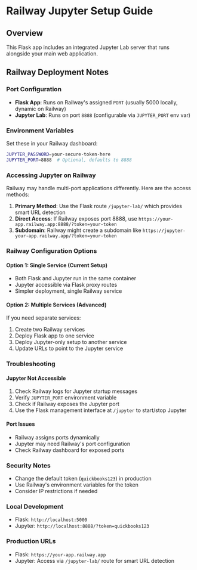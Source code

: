 # Railway Jupyter Setup Guide

## Overview
This Flask app includes an integrated Jupyter Lab server that runs alongside your main web application.

## Railway Deployment Notes

### Port Configuration
- **Flask App**: Runs on Railway's assigned `PORT` (usually 5000 locally, dynamic on Railway)
- **Jupyter Lab**: Runs on port `8888` (configurable via `JUPYTER_PORT` env var)

### Environment Variables
Set these in your Railway dashboard:

```bash
JUPYTER_PASSWORD=your-secure-token-here
JUPYTER_PORT=8888  # Optional, defaults to 8888
```

### Accessing Jupyter on Railway

Railway may handle multi-port applications differently. Here are the access methods:

1. **Primary Method**: Use the Flask route `/jupyter-lab/` which provides smart URL detection
2. **Direct Access**: If Railway exposes port 8888, use `https://your-app.railway.app:8888/?token=your-token`
3. **Subdomain**: Railway might create a subdomain like `https://jupyter-your-app.railway.app/?token=your-token`

### Railway Configuration Options

#### Option 1: Single Service (Current Setup)
- Both Flask and Jupyter run in the same container
- Jupyter accessible via Flask proxy routes
- Simpler deployment, single Railway service

#### Option 2: Multiple Services (Advanced)
If you need separate services:
1. Create two Railway services
2. Deploy Flask app to one service
3. Deploy Jupyter-only setup to another service
4. Update URLs to point to the Jupyter service

### Troubleshooting

#### Jupyter Not Accessible
1. Check Railway logs for Jupyter startup messages
2. Verify `JUPYTER_PORT` environment variable
3. Check if Railway exposes the Jupyter port
4. Use the Flask management interface at `/jupyter` to start/stop Jupyter

#### Port Issues
- Railway assigns ports dynamically
- Jupyter may need Railway's port configuration
- Check Railway dashboard for exposed ports

### Security Notes
- Change the default token (`quickbooks123`) in production
- Use Railway's environment variables for the token
- Consider IP restrictions if needed

### Local Development
- Flask: `http://localhost:5000`
- Jupyter: `http://localhost:8888/?token=quickbooks123`

### Production URLs
- Flask: `https://your-app.railway.app`
- Jupyter: Access via `/jupyter-lab/` route for smart URL detection

